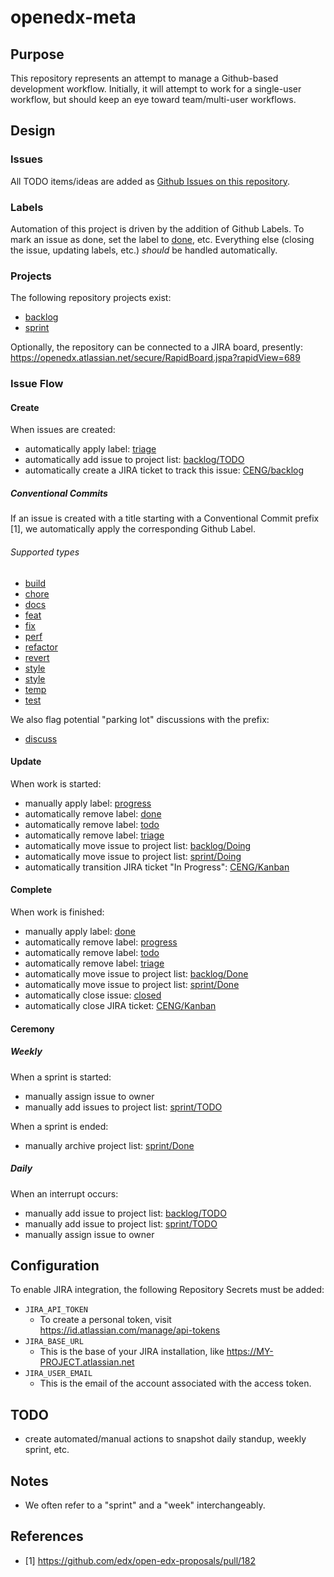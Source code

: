 # openedx-meta

## Purpose

This repository represents an attempt to manage a Github-based
development workflow. Initially, it will attempt to work for a
single-user workflow, but should keep an eye toward team/multi-user
workflows.

## Design

### Issues

All TODO items/ideas are added as [Github Issues on this
repository](https://github.com/stvstnfrd/openedx-meta/issues).

### Labels

Automation of this project is driven by the addition of Github Labels.
To mark an issue as done, set the label to [done](https://github.com/stvstnfrd/openedx-meta/issues?q=is%3Aclosed+is%3Aissue+label%3Adone),
etc. Everything else (closing the issue, updating labels, etc.)
_should_ be handled automatically.

### Projects

The following repository projects exist:
- [backlog](https://github.com/stvstnfrd/openedx-meta/projects/1)
- [sprint](https://github.com/stvstnfrd/openedx-meta/projects/2)

Optionally, the repository can be connected to a JIRA board, presently:
https://openedx.atlassian.net/secure/RapidBoard.jspa?rapidView=689

### Issue Flow

#### Create

When issues are created:
- automatically apply label: [triage](https://github.com/stvstnfrd/openedx-meta/issues?q=is%3Aopen+is%3Aissue+label%3Atriage)
- automatically add issue to project list: [backlog/TODO](https://github.com/stvstnfrd/openedx-meta/projects/1#column-14061503)
- automatically create a JIRA ticket to track this issue:
  [CENG/backlog](https://openedx.atlassian.net/secure/RapidBoard.jspa?rapidView=689&projectKey=CENG&view=planning&issueLimit=100)

##### Conventional Commits

If an issue is created with a title starting with a Conventional Commit prefix [1],
we automatically apply the corresponding Github Label.

###### Supported types

- [build](https://github.com/stvstnfrd/openedx-meta/issues?q=is%3Aopen+is%3Aissue+label%3Abuild)
- [chore](https://github.com/stvstnfrd/openedx-meta/issues?q=is%3Aopen+is%3Aissue+label%3Achore)
- [docs](https://github.com/stvstnfrd/openedx-meta/issues?q=is%3Aopen+is%3Aissue+label%3Adocs)
- [feat](https://github.com/stvstnfrd/openedx-meta/issues?q=is%3Aopen+is%3Aissue+label%3Afeat)
- [fix](https://github.com/stvstnfrd/openedx-meta/issues?q=is%3Aopen+is%3Aissue+label%3Afix)
- [perf](https://github.com/stvstnfrd/openedx-meta/issues?q=is%3Aopen+is%3Aissue+label%3Aperf)
- [refactor](https://github.com/stvstnfrd/openedx-meta/issues?q=is%3Aopen+is%3Aissue+label%3Arefactor)
- [revert](https://github.com/stvstnfrd/openedx-meta/issues?q=is%3Aopen+is%3Aissue+label%3Arevert)
- [style](https://github.com/stvstnfrd/openedx-meta/issues?q=is%3Aopen+is%3Aissue+label%3Astyle)
- [style](https://github.com/stvstnfrd/openedx-meta/issues?q=is%3Aopen+is%3Aissue+label%3Astyle)
- [temp](https://github.com/stvstnfrd/openedx-meta/issues?q=is%3Aopen+is%3Aissue+label%3Atemp)
- [test](https://github.com/stvstnfrd/openedx-meta/issues?q=is%3Aopen+is%3Aissue+label%3Atest)

We also flag potential "parking lot" discussions with the prefix:

- [discuss](https://github.com/stvstnfrd/openedx-meta/issues?q=is%3Aopen+is%3Aissue+label%3Adiscuss)

#### Update

When work is started:
- manually apply label: [progress](https://github.com/stvstnfrd/openedx-meta/issues?q=is%3Aopen+is%3Aissue+label%3Aprogress)
- automatically remove label: [done](https://github.com/stvstnfrd/openedx-meta/issues?q=is%3Aclosed+is%3Aissue+label%3Adone)
- automatically remove label: [todo](https://github.com/stvstnfrd/openedx-meta/issues?q=is%3Aopen+is%3Aissue+label%3Atodo)
- automatically remove label: [triage](https://github.com/stvstnfrd/openedx-meta/issues?q=is%3Aopen+is%3Aissue+label%3Atriage)
- automatically move issue to project list: [backlog/Doing](https://github.com/stvstnfrd/openedx-meta/projects/1#column-14061509)
- automatically move issue to project list: [sprint/Doing](https://github.com/stvstnfrd/openedx-meta/projects/2#column-14068701)
- automatically transition JIRA ticket "In Progress": [CENG/Kanban](https://openedx.atlassian.net/secure/RapidBoard.jspa?rapidView=689&projectKey=CENG)

#### Complete

When work is finished:
- manually apply label: [done](https://github.com/stvstnfrd/openedx-meta/issues?q=is%3Aclosed+is%3Aissue+label%3Adone)
- automatically remove label: [progress](https://github.com/stvstnfrd/openedx-meta/issues?q=is%3Aopen+is%3Aissue+label%3Aprogress)
- automatically remove label: [todo](https://github.com/stvstnfrd/openedx-meta/issues?q=is%3Aopen+is%3Aissue+label%3Atodo)
- automatically remove label: [triage](https://github.com/stvstnfrd/openedx-meta/issues?q=is%3Aopen+is%3Aissue+label%3Atriage)
- automatically move issue to project list: [backlog/Done](https://github.com/stvstnfrd/openedx-meta/projects/1#column-14061510)
- automatically move issue to project list: [sprint/Done](https://github.com/stvstnfrd/openedx-meta/projects/2#column-14068709)
- automatically close issue:
  [closed](https://github.com/stvstnfrd/openedx-meta/issues?q=is%3Aissue+is%3Aclosed)
- automatically close JIRA ticket:
  [CENG/Kanban](https://openedx.atlassian.net/secure/RapidBoard.jspa?rapidView=689&projectKey=CENG)

#### Ceremony

##### Weekly

When a sprint is started:
- manually assign issue to owner
- manually add issues to project list: [sprint/TODO](https://github.com/stvstnfrd/openedx-meta/projects/2#column-14068697)

When a sprint is ended:
- manually archive project list: [sprint/Done](https://github.com/stvstnfrd/openedx-meta/projects/2#column-14068709)

##### Daily

When an interrupt occurs:
- manually add issue to project list: [backlog/TODO](https://github.com/stvstnfrd/openedx-meta/projects/1#column-14061503)
- manually add issue to project list: [sprint/TODO](https://github.com/stvstnfrd/openedx-meta/projects/2#column-14068697)
- manually assign issue to owner

## Configuration

To enable JIRA integration, the following Repository Secrets must be added:

- `JIRA_API_TOKEN`
  - To create a personal token, visit
    https://id.atlassian.com/manage/api-tokens
- `JIRA_BASE_URL`
  - This is the base of your JIRA installation, like
    https://MY-PROJECT.atlassian.net
- `JIRA_USER_EMAIL`
  - This is the email of the account associated with the access token.

## TODO

- create automated/manual actions to snapshot daily standup, weekly sprint, etc.

## Notes

- We often refer to a "sprint" and a "week" interchangeably.

## References
- [1] https://github.com/edx/open-edx-proposals/pull/182
